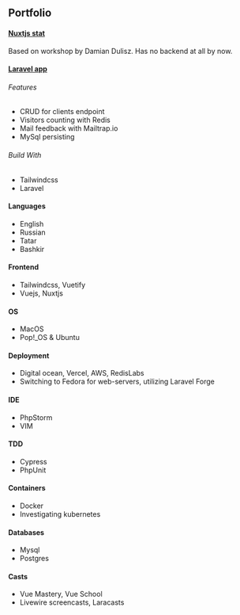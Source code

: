 ## Portfolio
#### [Nuxtjs  stat](https://azamat-li.github.io/Yat/)
Based on workshop by Damian Dulisz.
Has no backend at all by now.

#### [Laravel app](https://stolyaroff.smartheadteacher.com/main)
###### Features

- CRUD for clients endpoint
- Visitors counting with Redis
- Mail feedback with Mailtrap.io
- MySql persisting

###### Build With
- Tailwindcss
- Laravel
#### Languages
- English
- Russian
- Tatar 
- Bashkir 

#### Frontend
- Tailwindcss, Vuetify
- Vuejs, Nuxtjs

#### OS
- MacOS 
- Pop!_OS & Ubuntu

#### Deployment
- Digital ocean, Vercel, AWS, RedisLabs
- Switching to Fedora for web-servers, utilizing Laravel Forge

#### IDE
- PhpStorm
- VIM

#### TDD
- Cypress
- PhpUnit

#### Containers
- Docker
- Investigating kubernetes

#### Databases
- Mysql
- Postgres
 
#### Casts
- Vue Mastery, Vue School
- Livewire screencasts, Laracasts 


